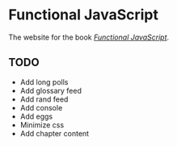 Functional JavaScript
=====================

The website for the book *[Functional JavaScript](http://www.amazon.com/dp/1449360726/?tag=fogus-20)*.

TODO
----

* Add long polls
* Add glossary feed
* Add rand feed
* Add console
* Add eggs
* Minimize css
* Add chapter content

